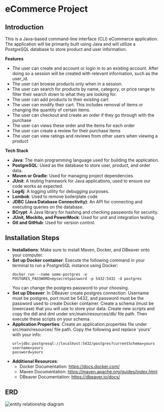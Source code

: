 # eCommerce Project

## Introduction

This is a Java-based command-line interface (CLI) eCommerce application. The application will be primarily built using Java and will utilize a PostgreSQL
database to store product and user information.

**Features**

- The user can create and account or login in to an existing account. After doing so a session will be created with relevant information, such as the user_id.
- The user can browse products only when in a session.
-  The user can search for products by name, category, or price range to filter their search down to what they are looking for.
-  The user can add products to their existing cart
-  The user can modify their cart. This includes removal of items or changing the quantity of certain items.
-  The user can checkout and create an order if they go through with the purchase
-  The user can views these order and the items for each order
-  The user can create a review for their purchase items 
-  The user can view ratings and reviews from other users when viewing a product

**Tech Stack**

- **Java**: The main programming language used for building the application.
- **PostgreSQL**: Used as the database to store user, product, and order data.
- **Maven or Gradle**: Used for managing project dependencies.
- **JUnit**: A testing framework for Java applications, used to ensure our code works as expected.
- **Log4j**: A logging utility for debugging purposes.
- **Lombok**: Used to remove boilerplate code
- **JDBC (Java Database Connectivity)**: An API for connecting and executing queries on the database.
- **BCrypt**: A Java library for hashing and checking passwords for security.
- **JUnit, Mockito, and PowerMock**: Used for unit and integration testing.
- **Git and GitHub**: Used for version control.

## Installation Steps
- **Installations**: Make sure to install Maven, Docker, and DBeaver onto your computer. 
- **Set up Docker container**: Execute the following command in your terminal to run a PostgreSQL instance using Docker: 
  ```
  docker run --name some-postgres -e POSTGRES_PASSWORD=mysecretpassword -p 5432:5432 -d postgres
  ```
  You can change the postgres password to your choosing.
- **Set up Dbeaver**: In DBeaver create postgres connection. Username must be postgres, port must be 5432, and password must be the password used to create Docker container. Create a schema (must be lowercase) that you will use to store your data. Create new scripts and copy the ddl and dml under src/main/resources/db/ file path. Then execute these scripts on your schema.
- **Application Properties**: Create an application.properties file under src/main/resources/ file path. Copy the following and replace 'yours' with your info:
  ```
  url=jdbc:postgresql://localhost:5432/postgres?currentSchema=yours
  username=yours
  password=yours
  ```
- **Additional Resources**:
  - Docker Documentation: https://docs.docker.com/
  - Maven Documentation: https://maven.apache.org/guides/index.html
  - DBeaver Documentation: https://dbeaver.io/docs/

## ERD

![entity relationship diagram](https://github.com/052223-java-angular/Navarrete-Soudry-P0/blob/develop/src/main/resources/db/erd.pngf?raw=true)

